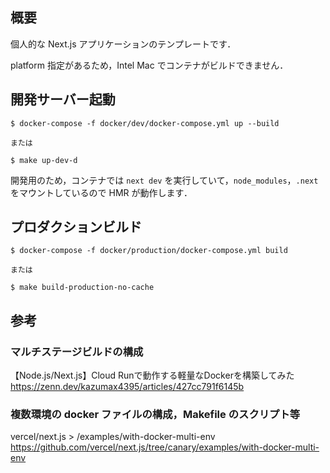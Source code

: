 ## 概要
個人的な Next.js アプリケーションのテンプレートです．

platform 指定があるため，Intel Mac でコンテナがビルドできません．

## 開発サーバー起動
```
$ docker-compose -f docker/dev/docker-compose.yml up --build

または

$ make up-dev-d
```

開発用のため，コンテナでは `next dev` を実行していて，`node_modules`，`.next` をマウントしているので HMR が動作します．

## プロダクションビルド
```
$ docker-compose -f docker/production/docker-compose.yml build

または

$ make build-production-no-cache
```

## 参考
### マルチステージビルドの構成  

【Node.js/Next.js】Cloud Runで動作する軽量なDockerを構築してみた  
https://zenn.dev/kazumax4395/articles/427cc791f6145b



### 複数環境の docker ファイルの構成，Makefile のスクリプト等  

vercel/next.js > /examples/with-docker-multi-env  
https://github.com/vercel/next.js/tree/canary/examples/with-docker-multi-env

